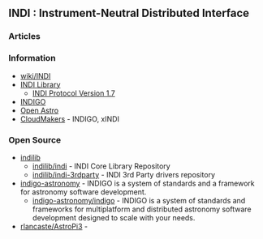 ## INDI : Instrument-Neutral Distributed Interface


### Articles



### Information
- [wiki/INDI](https://en.wikipedia.org/wiki/Instrument_Neutral_Distributed_Interface)
- [INDI Library](https://www.indilib.org/)
	- [INDI Protocol Version 1.7](http://www.clearskyinstitute.com/INDI/INDI.pdf)
- [INDIGO](https://www.indigo-astronomy.org/)
- [Open Astro](https://www.openastro.net/)
- [CloudMakers](https://www.cloudmakers.eu/) - INDIGO, xINDI


### Open Source
- [indilib](https://github.com/indilib)
	- [indilib/indi](https://github.com/indilib/indi) - INDI Core Library Repository
	- [indilib/indi-3rdparty](https://github.com/indilib/indi-3rdparty) - INDI 3rd Party drivers repository
- [indigo-astronomy](https://github.com/indigo-astronomy) - INDIGO is a system of standards and a framework for astronomy software development.
	- [indigo-astronomy/indigo](https://github.com/indigo-astronomy/indigo) - INDIGO is a system of standards and frameworks for multiplatform and distributed astronomy software development designed to scale with your needs.
- [rlancaste/AstroPi3](https://github.com/rlancaste/AstroPi3) - 
